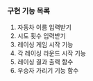 ### 구현 기능 목록

1. 자동차 이름 입력받기
2. 시도 횟수 입력받기
3. 레이싱 게임 시작 기능
4. 각 레이싱 라운드 시작 기능
5. 레이싱 결과 출력 함수
6. 우승자 가리기 기능 함수